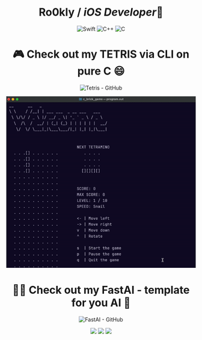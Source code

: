 <div align="center">

 # Ro0kly / *iOS Developer*👋 
  
  ![Swift](https://img.shields.io/badge/-Swift-3776AB?style=for-the-badge&logo=Swift&logoColor=white)
  ![C++](https://img.shields.io/badge/c++-%2300599C.svg?style=for-the-badge&logo=c%2B%2B&logoColor=white)
  ![C](https://img.shields.io/badge/-C-4169E1?style=for-the-badge&logo=C&logoColor=white)
  
  <h1>🎮 Check out my TETRIS via CLI on pure C 😄</h1>
  
  ![Tetris - GitHub](https://github.com/Ro0kly/c_brick_game)

![Description](https://github.com/Ro0kly/Ro0kly/blob/main/tetrisgif.gif)

  <h1>🧑‍💻 Check out my FastAI - template for you AI 🤖</h1>

![FastAI - GitHub](https://github.com/Ro0kly/FastAI)

<div align="center">
  <img src="https://github.com/user-attachments/assets/5a5db0e1-81c7-4b65-92a1-7f0a11f05462" width="30%" />
  <img src="https://github.com/user-attachments/assets/d91d3316-3748-4ee7-b69b-a4bd961f9b44" width="30%" />
  <img src="https://github.com/user-attachments/assets/135ff3a6-0a25-48cd-832c-35dcf9ffb972" width="30%" />
</div>
